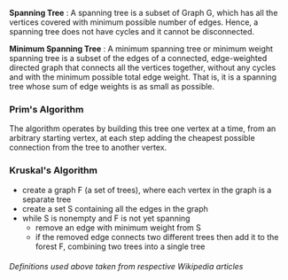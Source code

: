 **Spanning Tree** : A spanning tree is a subset of Graph G, which has all the vertices covered with minimum possible number of edges. Hence, a spanning tree does not have cycles and it cannot be disconnected.

**Minimum Spanning Tree** : A minimum spanning tree or minimum weight spanning tree is a subset of the edges of a connected, edge-weighted directed graph that connects all the vertices together, without any cycles and with the minimum possible total edge weight. That is, it is a spanning tree whose sum of edge weights is as small as possible.

### Prim's Algorithm
The algorithm operates by building this tree one vertex at a time, from an arbitrary starting vertex, at each step adding the cheapest possible connection from the tree to another vertex.

### Kruskal's Algorithm
- create a graph F (a set of trees), where each vertex in the graph is a separate tree
- create a set S containing all the edges in the graph
- while S is nonempty and F is not yet spanning
  - remove an edge with minimum weight from S
  - if the removed edge connects two different trees then add it to the forest F, combining two trees into a single tree


###### *Definitions used above taken from respective Wikipedia articles*
